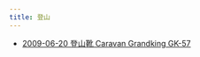 ```yaml
---
title: 登山
---
```



- [2009-06-20 登山靴 Caravan Grandking GK-57](./../../../d/2009/06/20/登山靴_Caravan_Grandking_GK-57.md)




